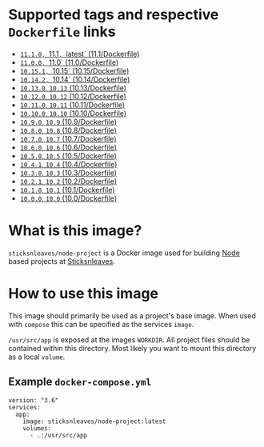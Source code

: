 # Supported tags and respective `Dockerfile` links

* [`11.1.0, `11.1`, `latest` (11.1/Dockerfile)](https://github.com/sticksnleaves/docker-node-project/blob/b2d2fcb645eeb3cb2ee420078433301ab05584f1/Dockerfile)
* [`11.0.0, `11.0` (11.0/Dockerfile)](https://github.com/sticksnleaves/docker-node-project/blob/b2d2fcb645eeb3cb2ee420078433301ab05584f1/Dockerfile)
* [`10.15.1, `10.15` (10.15/Dockerfile)](https://github.com/sticksnleaves/docker-node-project/blob/5d2b42ca32e06e12418e7264df1964d507c3af3b/Dockerfile)
* [`10.14.2, `10.14` (10.14/Dockerfile)](https://github.com/sticksnleaves/docker-node-project/blob/34cbf7029c7d45daed49794a2309e42d959aa243/Dockerfile)
* [`10.13.0`, `10.13` (10.13/Dockerfile)](https://github.com/sticksnleaves/docker-node-project/blob/2eaf3e5a08c70c8b63dab8a748d51afd884a2f72/Dockerfile)
* [`10.12.0`, `10.12` (10.12/Dockerfile)](https://github.com/sticksnleaves/docker-node-project/blob/ee469cd80672f852fee63c812e16fd8851586a5a/Dockerfile)
* [`10.11.0`, `10.11` (10.11/Dockerfile)](https://github.com/sticksnleaves/docker-node-project/blob/dcad69d3cc7583c45e69f689e30d3a53402d9afd/Dockerfile)
* [`10.10.0`, `10.10` (10.10/Dockerfile)](https://github.com/sticksnleaves/docker-node-project/blob/a2e7ba6b76b4cd0b2d51803cebb8851a369a5774/Dockerfile)
* [`10.9.0`, `10.9` (10.9/Dockerfile)](https://github.com/sticksnleaves/docker-node-project/blob/682a908b1d2a061efc8a03adea240ae01f678460/Dockerfile)
* [`10.8.0`, `10.8` (10.8/Dockerfile)](https://github.com/sticksnleaves/docker-node-project/blob/acb5840e0db60470132453f5b5efb976579f1674/Dockerfile)
* [`10.7.0`, `10.7` (10.7/Dockerfile)](https://github.com/sticksnleaves/docker-node-project/blob/cb484f4d7f39f5d0e62ce75e7f057eb48c2de81c/Dockerfile)
* [`10.6.0`, `10.6` (10.6/Dockerfile)](https://github.com/sticksnleaves/docker-node-project/blob/391d2cf13e09689a907192e3a38d727cdcacf776/Dockerfile)
* [`10.5.0`, `10.5` (10.5/Dockerfile)](https://github.com/sticksnleaves/docker-node-project/blob/677c5c85d183c092e7f825f04b8a597579c59893/Dockerfile)
* [`10.4.1`, `10.4` (10.4/Dockerfile)](https://github.com/sticksnleaves/docker-node-project/blob/8ee51db58d3ad709a148627084f518e98db60ff3/Dockerfile)
* [`10.3.0`, `10.3` (10.3/Dockerfile)](https://github.com/sticksnleaves/docker-node-project/blob/6b075c261976fbfdbdf6b65b4fd6bc43fefc64a2/Dockerfile)
* [`10.2.1`, `10.2` (10.2/Dockerfile)](https://github.com/sticksnleaves/docker-node-project/blob/d6a0a7bcd3b0ee53e8fc9baed861ea81157058c5/Dockerfile)
* [`10.1.0`, `10.1` (10.1/Dockerfile)](https://github.com/sticksnleaves/docker-node-project/blob/413a751f3b94cc17f56ed42182995bdcca91e7fe/Dockerfile)
* [`10.0.0`, `10.0` (10.0/Dockerfile)](https://github.com/sticksnleaves/docker-node-project/blob/86470a404d6fc1b4bb40176b41edab61cb79629a/Dockerfile)

# What is this image?

`sticksnleaves/node-project` is a Docker image used for building
[Node](https://nodejs.org/en/) based projects at
[Sticksnleaves](http://www.sticksnleaves.com).

# How to use this image

This image should primarily be used as a project's base image. When used with
`compose` this can be specified as the services `image`.

`/usr/src/app` is exposed at the images `WORKDIR`. All project files should
be contained within this directory. Most likely you want to mount this directory
as a local `volume`.

## Example `docker-compose.yml`

```
version: "3.6"
services:
  app:
    image: sticksnleaves/node-project:latest
    volumes:
      - .:/usr/src/app
```
